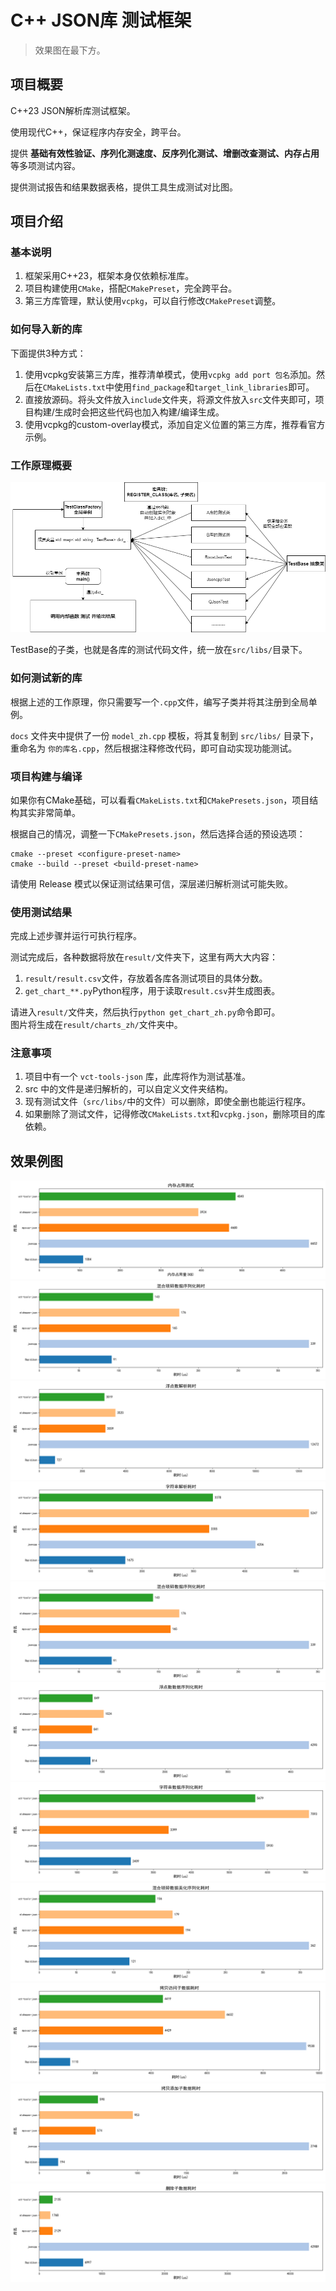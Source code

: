 # C++ JSON库 测试框架

> 效果图在最下方。

## 项目概要

C++23 JSON解析库测试框架。

使用现代C++，保证程序内存安全，跨平台。

提供 **基础有效性验证、序列化测速度、反序列化测试、增删改查测试、内存占用** 等多项测试内容。

提供测试报告和结果数据表格，提供工具生成测试对比图。

## 项目介绍

### 基本说明

1. 框架采用C++23，框架本身仅依赖标准库。
2. 项目构建使用`CMake`，搭配`CMakePreset`，完全跨平台。
3. 第三方库管理，默认使用`vcpkg`，可以自行修改`CMakePreset`调整。

### 如何导入新的库
下面提供3种方式：
1. 使用vcpkg安装第三方库，推荐清单模式，使用`vcpkg add port 包名`添加。然后在`CMakeLists.txt`中使用`find_package`和`target_link_libraries`即可。
2. 直接放源码。将头文件放入`include`文件夹，将源文件放入`src`文件夹即可，项目构建/生成时会把这些代码也加入构建/编译生成。
3. 使用vcpkg的custom-overlay模式，添加自定义位置的第三方库，推荐看官方示例。

### 工作原理概要

![工作方式](docs/work_model.png)

TestBase的子类，也就是各库的测试代码文件，统一放在`src/libs/`目录下。

### 如何测试新的库

根据上述的工作原理，你只需要写一个`.cpp`文件，编写子类并将其注册到全局单例。

`docs` 文件夹中提供了一份 `model_zh.cpp` 模板，将其复制到 `src/libs/` 目录下，重命名为 `你的库名.cpp`，然后根据注释修改代码，即可自动实现功能测试。

### 项目构建与编译

如果你有CMake基础，可以看看`CMakeLists.txt`和`CMakePresets.json`，项目结构其实非常简单。

根据自己的情况，调整一下`CMakePresets.json`，然后选择合适的预设选项：

```shell
cmake --preset <configure-preset-name>
cmake --build --preset <build-preset-name>
```

请使用 Release 模式以保证测试结果可信，深层递归解析测试可能失败。

### 使用测试结果

完成上述步骤并运行可执行程序。

测试完成后，各种数据将放在`result/`文件夹下，这里有两大大内容：

1. `result/result.csv`文件，存放着各库各测试项目的具体分数。
2. `get_chart_**.py`Python程序，用于读取`result.csv`并生成图表。

请进入`result/`文件夹，然后执行`python get_chart_zh.py`命令即可。<br>
图片将生成在`result/charts_zh/`文件夹中。

### 注意事项

1. 项目中有一个 `vct-tools-json` 库，此库将作为测试基准。
2. src 中的文件是递归解析的，可以自定义文件夹结构。
3. 现有测试文件（`src/libs/`中的文件）可以删除，即使全删也能运行程序。
4. 如果删除了测试文件，记得修改`CMakeLists.txt`和`vcpkg.json`，删除项目的库依赖。

## 效果例图

![内存占用](docs/charts_zh/内存占用测试.png)
![混合解析](docs/charts_zh/混合琐碎数据序列化耗时.png)
![浮点解析](docs/charts_zh/浮点数解析耗时.png)
![字符解析](docs/charts_zh/字符串解析耗时.png)
![混合序列化](docs/charts_zh/混合琐碎数据序列化耗时.png)
![浮点序列化](docs/charts_zh/浮点数数据序列化耗时.png)
![字符序列化](docs/charts_zh/字符串数据序列化耗时.png)
![混合美化序列化](docs/charts_zh/混合琐碎数据美化序列化耗时.png)
![拷贝获取子元素](docs/charts_zh/拷贝访问子数据耗时.png)
![拷贝添加子元素](docs/charts_zh/拷贝添加子数据耗时.png)
![删除子元素](docs/charts_zh/删除子数据耗时.png)
